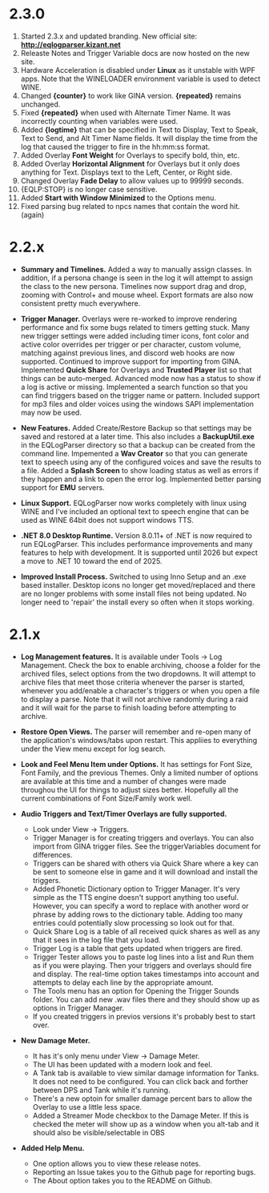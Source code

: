 # 2.3.0

1. Started 2.3.x and updated branding. New official site: **http://eqlogparser.kizant.net**
2. Releaste Notes and Trigger Variable docs are now hosted on the new site.
3. Hardware Acceleration is disabled under **Linux** as it unstable with WPF apps. Note that the WINELOADER environment variable is used to detect WINE.
4. Changed **{counter}** to work like GINA version. **{repeated}** remains unchanged. 
5. Fixed **{repeated}** when used with Alternate Timer Name. It was incorrectly counting when variables were used.
6. Added **{logtime}** that can be specified in Text to Display, Text to Speak, Text to Send, and Alt Timer Name fields. It will display the time from the log that caused the trigger to fire in the hh:mm:ss format.
7. Added Overlay **Font Weight** for Overlays to specify bold, thin, etc.
8. Added Overlay **Horizontal Alignment** for Overlays but it only does anything for Text. Displays text to the Left, Center, or Right side.
9. Changed Overlay **Fade Delay** to allow values up to 99999 seconds.
10. {EQLP:STOP} is no longer case sensitive.
11. Added **Start with Window Minimized** to the Options menu.
12. Fixed parsing bug related to npcs names that contain the word hit. (again)

# 2.2.x

* **Summary and Timelines.** Added a way to manually assign classes. In addition, if a persona change is seen in the log it will attempt to assign the class to the new persona. Timelines now support drag and drop, zooming with Control+ and mouse wheel. Export formats are also now consistent pretty much everywhere.

* **Trigger Manager.** Overlays were re-worked to improve rendering performance and fix some bugs related to timers getting stuck. Many new trigger settings were added including timer icons, font color and active color overrides per trigger or per character, custom volume, matching against previous lines, and discord web hooks are now supported. Continued to improve support for importing from GINA. Implemented **Quick Share** for Overlays and **Trusted Player** list so that things can be auto-merged. Advanced mode now has a status to show if a log is active or missing. Implemented a search function so that you can find triggers based on the trigger name or pattern. Included support for mp3 files and older voices using the windows SAPI implementation may now be used.

* **New Features.** Added Create/Restore Backup so that settings may be saved and restored at a later time. This also includes a **BackupUtil.exe** in the EQLogParser directory so that a backup can be created from the command line. Impemented a **Wav Creator** so that you can generate text to speech using any of the configured voices and save the results to a file. Added a **Splash Screen** to show loading status as well as errors if they happen and a link to open the error log. Implemented better parsing support for **EMU** servers.

* **Linux Support.** EQLogParser now works completely with linux using WINE and I've included an optional text to speech engine that can be used as WINE 64bit does not support windows TTS.

* **.NET 8.0 Desktop Runtime.** Version 8.0.11+ of .NET is now required to run EQLogParser. This includes performance improvements and many features to help with development. It is supported until 2026 but expect a move to .NET 10 toward the end of 2025.

* **Improved Install Process.** Switched to using Inno Setup and an .exe based installer. Desktop icons no longer get moved/replaced and there are no longer problems with some install files not being updated. No longer need to 'repair' the install every so often when it stops working.

# 2.1.x

* **Log Management features.** It is available under Tools -> Log Management. Check the box to enable archiving, choose a folder for the archived files, select options from the two dropdowns. It will attempt to archive files that meet those criteria whenever the parser is started, whenever you add/enable a character's triggers or when you open a file to display a parse. Note that it will not archive randomly during a raid and it will wait for the parse to finish loading before attempting to archive.

* **Restore Open Views.** The parser will remember and re-open many of the application's windows/tabs upon restart. This appliies to everything under the View menu except for log search.

* **Look and Feel Menu Item under Options.** It has settings for Font Size, Font Family, and the previous Themes. Only a limited number of options are available at this time and a number of changes were made throughou the UI for things to adjust sizes better. Hopefully all the current combinations of Font Size/Family work well.

* **Audio Triggers and Text/Timer Overlays are fully supported.**
    * Look under View -> Triggers. 
    * Trigger Manager is for creating triggers and overlays. You can also import from GINA trigger files. See the triggerVariables document for differences.
    * Triggers can be shared with others via Quick Share where a key can be sent to someone else in game and it will download and install the triggers.
    * Added Phonetic Dictionary option to Trigger Manager. It's very simple as the TTS engine doesn't support anything too useful. However, you can specify a word to replace with another word or phrase by adding rows to the dictionary table. Adding too many entries could potentially slow processing so look out for that.
    * Quick Share Log is a table of all received quick shares as well as any that it sees in the log file that you load.
    * Trigger Log is a table that gets updated when triggers are fired. 
    * Trigger Tester allows you to paste log lines into a list and Run them as if you were playing. Then your triggers and overlays should fire and display. The real-time option takes timestamps into account and attempts to delay each line by the appropriate amount.
    * The Tools menu has an option for Opening the Trigger Sounds folder. You can add new .wav files there and they should show up as options in Trigger Manager.
    * If you created triggers in previos versions it's probably best to start over.

* **New Damage Meter.**
    * It has it's only menu under View -> Damage Meter.
    * The UI has been updated with a modern look and feel.
    * A Tank tab is available to view similar damage information for Tanks. It does not need to be configured. You can click back and forther between DPS and Tank while it's running.
    * There's a new optoin for smaller damage percent bars to allow the Overlay to use a little less space.
    * Added a Streamer Mode checkbox to the Damage Meter. If this is checked the meter will show up as a window when you alt-tab and it should also be visible/selectable in OBS

* **Added Help Menu.**
    * One option allows you to view these release notes.
    * Reporting an Issue takes you to the Github page for reporting bugs.
    * The About option takes you to the README on Github.